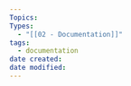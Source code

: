 ```yaml
---
Topics: 
Types:
  - "[[02 - Documentation]]"
tags:
  - documentation
date created: 
date modified:
---
```

